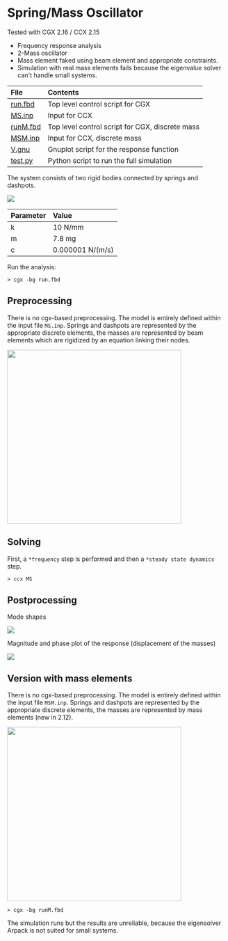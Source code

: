 # Spring/Mass Oscillator
Tested with CGX 2.16 / CCX 2.15

+ Frequency response analysis
+ 2-Mass oscillator
+ Mass element faked using beam element and appropriate constraints.
+ Simulation with real mass elements fails because the eigenvalue solver can't handle small systems.

 File                     | Contents                        
 :-------------           | :-------------                  
 [run.fbd](run.fbd)       | Top level control script for CGX
 [MS.inp](MS.inp)         | Input for CCX                   
 [runM.fbd](runM.fbd)     | Top level control script for CGX, discrete mass
 [MSM.inp](MSM.inp)       | Input for CCX, discrete mass                  
 [V.gnu](V.gnu)           | Gnuplot script for the response function  
 [test.py](test.py)       | Python script to run the full simulation

The system consists of two rigid bodies connected by springs and dashpots.

![](System.png)

| Parameter                | Value           |
| :-------------           | :-------------  |
| k                        | 10 N/mm         |
| m                        | 7.8 mg          |
| c                        | 0.000001 N/(m/s)|

Run the analysis:
```
> cgx -bg run.fbd
```

## Preprocessing

There is no cgx-based preprocessing. The model is entirely defined within the input file `MS.inp`.
Springs and dashpots are represented by the appropriate discrete elements,
the masses are represented by beam elements which are rigidized by an equation linking their nodes.

<img src="mesh.png" width=400>

## Solving

First, a `*frequency` step is performed and then a `*steady state dynamics` step.
```
> ccx MS
```
## Postprocessing

Mode shapes

<img src="modes0.png">


Magnitude and phase plot of the response (displacement of the masses)

<img src="V0.png">

## Version with mass elements

There is no cgx-based preprocessing. The model is entirely defined within the input file `MSM.inp`.
Springs and dashpots are represented by the appropriate discrete elements,
the masses are represented by mass elements (new in 2.12).

<img src="meshM.png" width=400>

```
> cgx -bg runM.fbd
```

The simulation runs but the results are unreliable, because the eigensolver Arpack is not suited for small systems.
